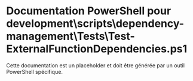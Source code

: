 # Documentation PowerShell pour development\scripts\dependency-management\Tests\Test-ExternalFunctionDependencies.ps1

Cette documentation est un placeholder et doit être générée par un outil PowerShell spécifique.
